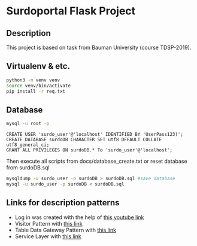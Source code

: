# Surdoportal Flask Project

## Description
This project is based on task from Bauman University (course TDSP-2019).
## Virtualenv & etc.
```bash
python3 -m venv venv
source venv/bin/activate
pip install -r req.txt
```

## Database
```bash
mysql -u root -p
```

```mysql
CREATE USER 'surdo_user'@'localhost' IDENTIFIED BY 'UserPass123)';
CREATE DATABASE surdoDB CHARACTER SET utf8 DEFAULT COLLATE utf8_general_ci;
GRANT ALL PRIVILEGES ON surdoDB.* To 'surdo_user'@'localhost';
```
Then execute all scripts from docs/database_create.txt or reset database from surdoDB.sql
```bash
mysqldump -u surdo_user -p surdoDB > surdoDB.sql #save database
mysql -u surdo_user -p surdoDB < surdoDB.sql
```


## Links for description patterns
- Log in was created with the help of [this youtube link](https://www.youtube.com/watch?v=BNdIOnn-wik)
- Visitor Pattern with [this link](https://refactoring.guru/ru/design-patterns/visitor)
- Table Data Gateway Pattern with [this link](http://design-pattern.ru/patterns/table-data-gateway.html)
- Service Layer with [this link](http://design-pattern.ru/patterns/service-layer.html)